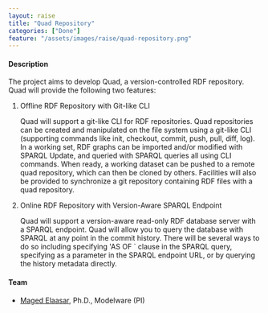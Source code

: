 ```yaml
---
layout: raise
title: "Quad Repository"
categories: ["Done"]
feature: "/assets/images/raise/quad-repository.png"
---
```


#### Description

The project aims to develop Quad, a version-controlled RDF repository. Quad will provide the following two features:

1. Offline RDF Repository with Git-like CLI

   Quad will support a git-like CLI for RDF repositories. Quad repositories can be created and manipulated on the file system using a git-like CLI (supporting commands like init, checkout, commit, push, pull, diff, log). In a working set, RDF graphs can be imported and/or modified with SPARQL Update, and queried with SPARQL queries all using CLI commands. When ready, a working dataset can be pushed to a remote quad repository, which can then be cloned by others. Facilities will also be provided to synchronize a git repository containing RDF files with a quad repository.

1. Online RDF Repository with Version-Aware SPARQL Endpoint

   Quad will support a version-aware read-only RDF database server with a SPARQL endpoint. Quad will allow you to query the database with SPARQL at any point in the commit history. There will be several ways to do so including specifying 'AS OF <version>` clause in the SPARQL query, specifying <version> as a parameter in the SPARQL endpoint URL, or by querying the history metadata directly.

#### Team

- [Maged Elaasar](/maged-elaasar.html), Ph.D., Modelware (PI)